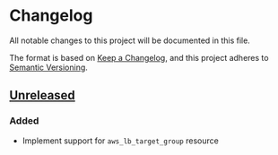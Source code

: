 # Changelog

All notable changes to this project will be documented in this file.

The format is based on [Keep a Changelog](https://keepachangelog.com/en/1.0.0/),
and this project adheres to [Semantic Versioning](https://semver.org/spec/v2.0.0.html).

## [Unreleased]

### Added

- Implement support for `aws_lb_target_group` resource

<!-- markdown-link-check-disable -->

[unreleased]: https://github.com/mineiros-io/terraform-aws-lb-target-group/compare/v0.0.1...HEAD
[0.0.1]: https://github.com/mineiros-io/terraform-aws-lb-target-group/releases/tag/v0.0.1

<!-- markdown-link-check-disabled -->
